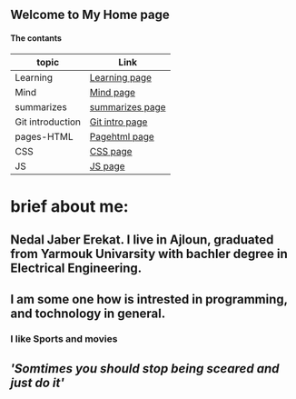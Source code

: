 ## Welcome to My Home page

#### The contants

topic | Link
------|------
Learning|[Learning page](https://nedal-erekat.github.io/learning-journal/Learning)
Mind|[Mind page](https://nedal-erekat.github.io/learning-journal/Mind)
summarizes|[summarizes page](https://nedal-erekat.github.io/learning-journal/summarizes)
Git introduction|[Git intro page](https://nedal-erekat.github.io/learning-journal/command-line)
pages-HTML|[Pagehtml page](https://nedal-erekat.github.io/learning-journal/pages.html)
CSS|[CSS page](https://nedal-erekat.github.io/learning-journal/CSS)
JS|[JS page](https://nedal-erekat.github.io/learning-journal/JS)


# brief about me:

## Nedal Jaber Erekat. I live in Ajloun, graduated from Yarmouk Univarsity with bachler degree in Electrical Engineering.
## I am some one how is intrested in programming, and tochnology in general.
### I like Sports and movies 
## _'Somtimes you should stop being sceared and just do it'_ 
 
 
